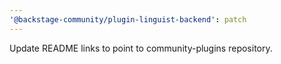 ```yaml
---
'@backstage-community/plugin-linguist-backend': patch
---
```


Update README links to point to community-plugins repository.
